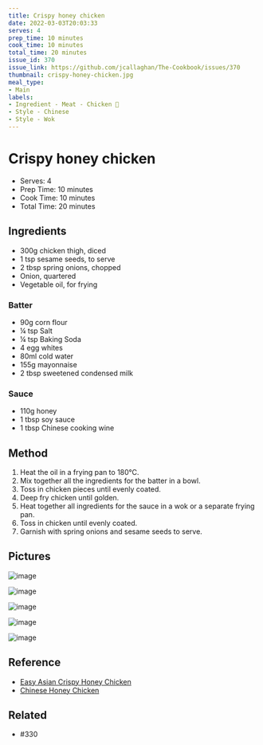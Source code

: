 ```yaml
---
title: Crispy honey chicken
date: 2022-03-03T20:03:33
serves: 4
prep_time: 10 minutes
cook_time: 10 minutes
total_time: 20 minutes
issue_id: 370
issue_link: https://github.com/jcallaghan/The-Cookbook/issues/370
thumbnail: crispy-honey-chicken.jpg
meal_type:
- Main
labels:
- Ingredient - Meat - Chicken 🐔
- Style - Chinese
- Style - Wok
---
```


# Crispy honey chicken

- Serves: 4
- Prep Time: 10 minutes
- Cook Time: 10 minutes
- Total Time: 20 minutes

## Ingredients

- 300g chicken thigh, diced
- 1 tsp sesame seeds, to serve
- 2 tbsp spring onions, chopped
- Onion, quartered
- Vegetable oil, for frying

### Batter

- 90g corn flour
- ¼ tsp Salt
- ¼ tsp Baking Soda
- 4 egg whites
- 80ml cold water
- 155g mayonnaise
- 2 tbsp sweetened condensed milk

### Sauce

- 110g honey
- 1 tbsp soy sauce
- 1 tbsp Chinese cooking wine

## Method

1. Heat the oil in a frying pan to 180°C.
2. Mix together all the ingredients for the batter in a bowl.
3. Toss in chicken pieces until evenly coated.
4. Deep fry chicken until golden. 
5. Heat together all ingredients for the sauce in a wok or a separate frying pan.
6. Toss in chicken until evenly coated.
7. Garnish with spring onions and sesame seeds to serve.

## Pictures

![image](https://github.com/jcallaghan/The-Cookbook/blob/main/recipes/images/crispy-honey-chicken-1.jpg)

![image](https://github.com/jcallaghan/The-Cookbook/blob/main/recipes/images/crispy-honey-chicken-2.jpg)

![image](https://github.com/jcallaghan/The-Cookbook/blob/main/recipes/images/crispy-honey-chicken-3.jpg)

![image](https://github.com/jcallaghan/The-Cookbook/blob/main/recipes/images/crispy-honey-chicken-4.jpg)

![image](https://github.com/jcallaghan/The-Cookbook/blob/main/recipes/images/crispy-honey-chicken-5.jpg)

## Reference 

- [Easy Asian Crispy Honey Chicken](https://www.createyum.com/easy-asian-crispy-honey-chicken-best-chinese-food-recipe/)
- [Chinese Honey Chicken](https://dinnerthendessert.com/chinese-honey-chicken/)

## Related

- #330
